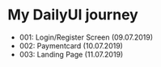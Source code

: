 # My DailyUI journey

- 001: Login/Register Screen (09.07.2019)
- 002: Paymentcard (10.07.2019)
- 003: Landing Page (11.07.2019)
